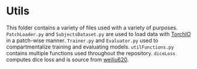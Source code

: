 # Utils

This folder contains a variety of files used with a variety of purposes. `PatchLoader.py` and `SubjectsDataset.py` are used to load data with [TorchIO](https://torchio.readthedocs.io/) in a patch-wise manner. `Trainer.py` and `Evaluator.py` used to compartmentalize training and evaluating models. `utilFunctions.py` contains multiple functions used throughout the repository. `diceLoss` computes dice loss and is source from [weiliu620](https://gist.github.com/weiliu620/52d140b22685cf9552da4899e2160183).
